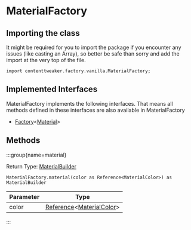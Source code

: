 # MaterialFactory

## Importing the class

It might be required for you to import the package if you encounter any issues (like casting an Array), so better be safe than sorry and add the import at the very top of the file.
```zenscript
import contenttweaker.factory.vanilla.MaterialFactory;
```


## Implemented Interfaces
MaterialFactory implements the following interfaces. That means all methods defined in these interfaces are also available in MaterialFactory

- [Factory](/mods/contenttweaker/rt/Factory)&lt;[Material](/vanilla/api/block/material/Material)&gt;

## Methods

:::group{name=material}

Return Type: [MaterialBuilder](/mods/contenttweaker/builder/vanilla/material/MaterialBuilder)

```zenscript
MaterialFactory.material(color as Reference<MaterialColor>) as MaterialBuilder
```

| Parameter |                                                         Type                                                         |
|-----------|----------------------------------------------------------------------------------------------------------------------|
| color     | [Reference](/mods/contenttweaker/object/Reference)&lt;[MaterialColor](/vanilla/api/block/material/MaterialColor)&gt; |


:::


